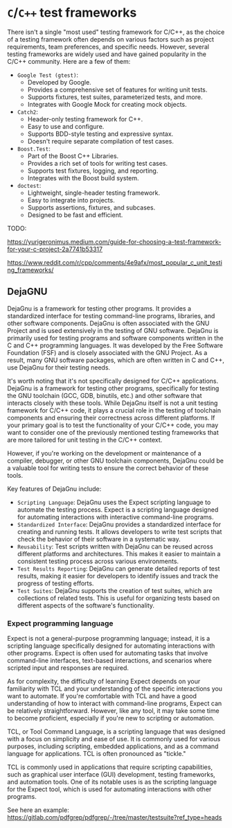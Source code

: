 # `C`/`C++` test frameworks

There isn't a single "most used" testing framework for C/C++, as the choice of a testing framework often depends on various factors such as project requirements, team preferences, and specific needs. However, several testing frameworks are widely used and have gained popularity in the C/C++ community. Here are a few of them:

- `Google Test (gtest)`:
  - Developed by Google.
  - Provides a comprehensive set of features for writing unit tests.
  - Supports fixtures, test suites, parameterized tests, and more.
  - Integrates with Google Mock for creating mock objects.
- `Catch2`:
  - Header-only testing framework for C++.
  - Easy to use and configure.
  - Supports BDD-style testing and expressive syntax.
  - Doesn't require separate compilation of test cases.
- `Boost.Test`:
  - Part of the Boost C++ Libraries.
  - Provides a rich set of tools for writing test cases.
  - Supports test fixtures, logging, and reporting.
  - Integrates with the Boost build system.
- `doctest`:
  - Lightweight, single-header testing framework.
  - Easy to integrate into projects.
  - Supports assertions, fixtures, and subcases.
  - Designed to be fast and efficient.

TODO:

https://yurigeronimus.medium.com/guide-for-choosing-a-test-framework-for-your-c-project-2a7741b53317

https://www.reddit.com/r/cpp/comments/4e9afx/most_popular_c_unit_testing_frameworks/

## DejaGNU

DejaGnu is a framework for testing other programs. It provides a standardized interface for testing command-line programs, libraries, and other software components. DejaGnu is often associated with the GNU Project and is used extensively in the testing of GNU software. DejaGnu is primarily used for testing programs and software components written in the C and C++ programming languages. It was developed by the Free Software Foundation (FSF) and is closely associated with the GNU Project. As a result, many GNU software packages, which are often written in C and C++, use DejaGnu for their testing needs.

It's worth noting that it's not specifically designed for C/C++ applications. DejaGnu is a framework for testing other programs, specifically for testing the GNU toolchain (GCC, GDB, binutils, etc.) and other software that interacts closely with these tools. While DejaGnu itself is not a unit testing framework for C/C++ code, it plays a crucial role in the testing of toolchain components and ensuring their correctness across different platforms. If your primary goal is to test the functionality of your C/C++ code, you may want to consider one of the previously mentioned testing frameworks that are more tailored for unit testing in the C/C++ context.

However, if you're working on the development or maintenance of a compiler, debugger, or other GNU toolchain components, DejaGnu could be a valuable tool for writing tests to ensure the correct behavior of these tools.

Key features of DejaGnu include:

- `Scripting Language`: DejaGnu uses the Expect scripting language to automate the testing process. Expect is a scripting language designed for automating interactions with interactive command-line programs.
- `Standardized Interface`: DejaGnu provides a standardized interface for creating and running tests. It allows developers to write test scripts that check the behavior of their software in a systematic way.
- `Reusability`: Test scripts written with DejaGnu can be reused across different platforms and architectures. This makes it easier to maintain a consistent testing process across various environments.
- `Test Results Reporting`: DejaGnu can generate detailed reports of test results, making it easier for developers to identify issues and track the progress of testing efforts.
- `Test Suites`: DejaGnu supports the creation of test suites, which are collections of related tests. This is useful for organizing tests based on different aspects of the software's functionality.


### Expect programming language

Expect is not a general-purpose programming language; instead, it is a scripting language specifically designed for automating interactions with other programs. Expect is often used for automating tasks that involve command-line interfaces, text-based interactions, and scenarios where scripted input and responses are required.

As for complexity, the difficulty of learning Expect depends on your familiarity with TCL and your understanding of the specific interactions you want to automate. If you're comfortable with TCL and have a good understanding of how to interact with command-line programs, Expect can be relatively straightforward. However, like any tool, it may take some time to become proficient, especially if you're new to scripting or automation.

TCL, or Tool Command Language, is a scripting language that was designed with a focus on simplicity and ease of use. It is commonly used for various purposes, including scripting, embedded applications, and as a command language for applications. TCL is often pronounced as "tickle."

TCL is commonly used in applications that require scripting capabilities, such as graphical user interface (GUI) development, testing frameworks, and automation tools. One of its notable uses is as the scripting language for the Expect tool, which is used for automating interactions with other programs.

See here an example: https://gitlab.com/pdfgrep/pdfgrep/-/tree/master/testsuite?ref_type=heads
